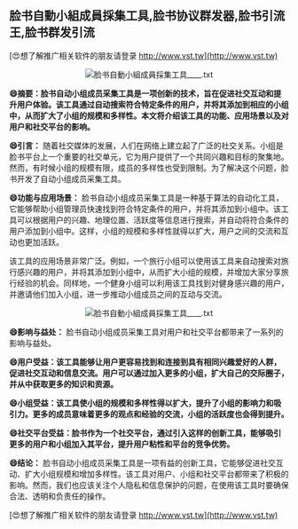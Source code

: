 ## **脸书自動小組成員採集工具,脸书协议群发器,脸书引流王,脸书群发引流**

[😍想了解推广相关软件的朋友请登录 http://www.vst.tw](http://www.vst.tw)

 <center><img src="https://vst.tw/MP4/tuiguang/png/6.png" alt="脸书自動小組成員採集工具____.txt"></center>

**😄摘要：脸书自动小组成员采集工具是一项创新的技术，旨在促进社交互动和提升用户体验。该工具通过自动搜索符合特定条件的用户，并将其添加到相应的小组中，从而扩大了小组的规模和多样性。本文将介绍该工具的功能、应用场景以及对用户和社交平台的影响。**

**😄引言：**
随着社交媒体的发展，人们在网络上建立起了广泛的社交关系。小组是脸书平台上一个重要的社交单元，它为用户提供了一个共同兴趣和目标的聚集地。然而，有时候小组的规模有限，成员的多样性也受到限制。为了解决这个问题，脸书开发了自动小组成员采集工具。

**😄功能与应用场景：**
脸书自动小组成员采集工具是一种基于算法的自动化工具，它能够帮助小组管理员快速找到符合特定条件的用户，并将其添加到小组中。该工具可以根据用户的兴趣、地理位置、活跃度等信息进行搜索，并自动将符合条件的用户添加到小组中。这样，小组的规模和多样性就得以扩大，用户之间的交流和互动也更加活跃。

该工具的应用场景非常广泛。例如，一个旅行小组可以使用该工具来自动搜索对旅行感兴趣的用户，并将其添加到小组中，从而扩大小组的规模，并增加大家分享旅行经验的机会。同样地，一个健身小组可以利用该工具找到对健身感兴趣的用户，并邀请他们加入小组，进一步推动小组成员之间的互动与交流。

 <center><img src="https://vst.tw/MP4/tuiguang/png/3.png" alt="脸书自動小組成員採集工具____.txt"></center>

**😄影响与益处：**
脸书自动小组成员采集工具对用户和社交平台都带来了一系列的影响与益处。

**😄用户受益：该工具能够让用户更容易找到和连接到具有相同兴趣爱好的人群，促进社交互动和信息交流。用户可以通过加入更多的小组，扩大自己的交际圈子，并从中获取更多的知识和资源。**

**😄小组受益：该工具使小组的规模和多样性得以扩大，提升了小组的影响力和吸引力。更多的成员意味着更多的观点和经验的交流，小组的活跃度也会得到提升。**

**😄社交平台受益：脸书作为一个社交平台，通过引入这样的创新工具，能够吸引更多的用户和小组加入其平台，提升用户粘性和平台的竞争优势。**

**😄结论：**
脸书自动小组成员采集工具是一项有益的创新工具，它能够促进社交互动、扩大小组规模和增加多样性。该工具对用户、小组和社交平台都带来了积极的影响。然而，我们也应该关注个人隐私和信息保护的问题，在使用该工具时要确保合法、透明和负责任的操作。

[😍想了解推广相关软件的朋友请登录 http://www.vst.tw](http://www.vst.tw)




